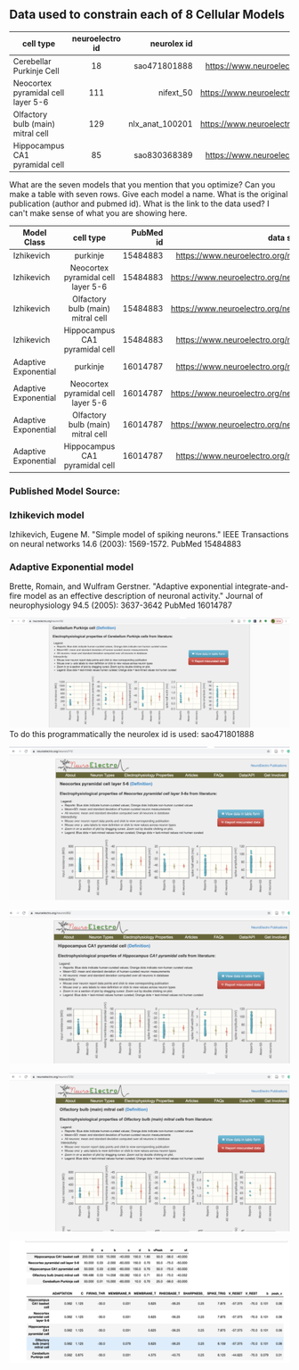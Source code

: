 
## Data used to constrain each of 8 Cellular Models


| cell type| neuroelectro id | neurolex id| data source link |
| ------------- |:-------------:| -----:| -----:|
| Cerebellar Purkinje Cell | 18 | sao471801888 | https://www.neuroelectro.org/neuron/18/ |
| Neocortex pyramidal cell layer 5-6| 111 | nifext_50| https://www.neuroelectro.org/neuron/111/ |
| Olfactory bulb (main) mitral cell | 129 | nlx_anat_100201 | https://www.neuroelectro.org/neuron/129/ |
| Hippocampus CA1 pyramidal cell | 85 | sao830368389 | https://www.neuroelectro.org/neuron/85/ |


What are the seven models that you mention that you optimize? Can you make a table with seven rows. Give each model a name. What is the original publication (author and pubmed id). What is the link to the data used? I can't make sense of what you are showing here.


| Model Class | cell type| PubMed id | data source link | 
| ------------- |:-------------:| -----:| -----:|
| Izhikevich | purkinje | 15484883 | https://www.neuroelectro.org/neuron/18/ |
| Izhikevich | Neocortex pyramidal cell layer 5-6| 15484883 | https://www.neuroelectro.org/neuron/111/| 
| Izhikevich | Olfactory bulb (main) mitral cell | 15484883 | https://www.neuroelectro.org/neuron/129/ |
| Izhikevich | Hippocampus CA1 pyramidal cell | 15484883 | https://www.neuroelectro.org/neuron/85/ |
| Adaptive Exponential | purkinje | 16014787 | https://www.neuroelectro.org/neuron/18/ |
| Adaptive Exponential | Neocortex pyramidal cell layer 5-6| 16014787 | https://www.neuroelectro.org/neuron/111/ | 
| Adaptive Exponential | Olfactory bulb (main) mitral cell | 16014787 | https://www.neuroelectro.org/neuron/129/ |
| Adaptive Exponential | Hippocampus CA1 pyramidal cell | 16014787 | https://www.neuroelectro.org/neuron/85/ |

### Published Model Source:

### Izhikevich model
Izhikevich, Eugene M. "Simple model of spiking neurons." IEEE Transactions on neural networks 14.6 (2003): 1569-1572.
PubMed 15484883

### Adaptive Exponential model
Brette, Romain, and Wulfram Gerstner. "Adaptive exponential integrate-and-fire model as an effective description of neuronal activity." Journal of neurophysiology 94.5 (2005): 3637-3642
PubMed 16014787

![cerebellum purkinje cell](cerebellum_purkinje_data.png)
To do this programmatically the neurolex id is used: sao471801888

![neocortical layer 4/5 pyramidal cell](neo_cortical_4_5.png)

![Hippocampus CA1 pyramidal Neuron](ca1.png)

![Olfactory Bulb Mitral Cell](olf_bulb_mit.png)

![opt_model_info.png](../Images/opt_model_info.png)





 
